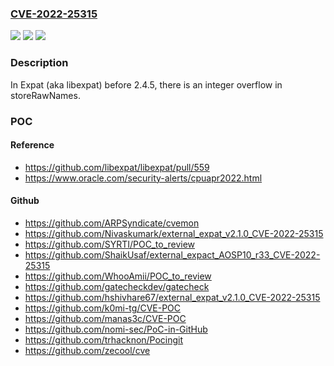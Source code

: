 ### [CVE-2022-25315](https://cve.mitre.org/cgi-bin/cvename.cgi?name=CVE-2022-25315)
![](https://img.shields.io/static/v1?label=Product&message=n%2Fa&color=blue)
![](https://img.shields.io/static/v1?label=Version&message=n%2Fa&color=blue)
![](https://img.shields.io/static/v1?label=Vulnerability&message=n%2Fa&color=brighgreen)

### Description

In Expat (aka libexpat) before 2.4.5, there is an integer overflow in storeRawNames.

### POC

#### Reference
- https://github.com/libexpat/libexpat/pull/559
- https://www.oracle.com/security-alerts/cpuapr2022.html

#### Github
- https://github.com/ARPSyndicate/cvemon
- https://github.com/Nivaskumark/external_expat_v2.1.0_CVE-2022-25315
- https://github.com/SYRTI/POC_to_review
- https://github.com/ShaikUsaf/external_expact_AOSP10_r33_CVE-2022-25315
- https://github.com/WhooAmii/POC_to_review
- https://github.com/gatecheckdev/gatecheck
- https://github.com/hshivhare67/external_expat_v2.1.0_CVE-2022-25315
- https://github.com/k0mi-tg/CVE-POC
- https://github.com/manas3c/CVE-POC
- https://github.com/nomi-sec/PoC-in-GitHub
- https://github.com/trhacknon/Pocingit
- https://github.com/zecool/cve

